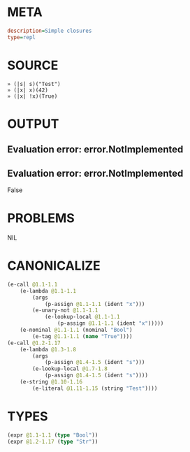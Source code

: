# META
~~~ini
description=Simple closures
type=repl
~~~
# SOURCE
~~~roc
» (|s| s)("Test")
» (|x| x)(42)
» (|x| !x)(True)
~~~
# OUTPUT
Evaluation error: error.NotImplemented
---
Evaluation error: error.NotImplemented
---
False
# PROBLEMS
NIL
# CANONICALIZE
~~~clojure
(e-call @1.1-1.1
	(e-lambda @1.1-1.1
		(args
			(p-assign @1.1-1.1 (ident "x")))
		(e-unary-not @1.1-1.1
			(e-lookup-local @1.1-1.1
				(p-assign @1.1-1.1 (ident "x")))))
	(e-nominal @1.1-1.1 (nominal "Bool")
		(e-tag @1.1-1.1 (name "True"))))
(e-call @1.2-1.17
	(e-lambda @1.3-1.8
		(args
			(p-assign @1.4-1.5 (ident "s")))
		(e-lookup-local @1.7-1.8
			(p-assign @1.4-1.5 (ident "s"))))
	(e-string @1.10-1.16
		(e-literal @1.11-1.15 (string "Test"))))
~~~
# TYPES
~~~clojure
(expr @1.1-1.1 (type "Bool"))
(expr @1.2-1.17 (type "Str"))
~~~
